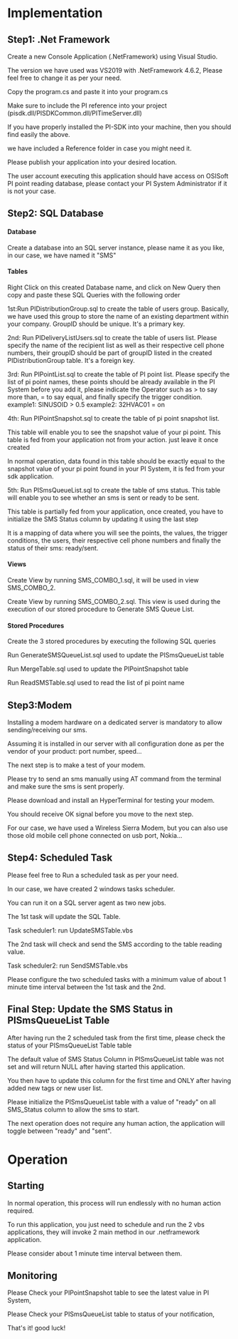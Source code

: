 <h1>Implementation</h1>
<h2>Step1: .Net Framework</h2>
<p>Create a new Console Application (.NetFramework) using Visual Studio.</p>
<p>The version we have used was VS2019 with .NetFramework 4.6.2, Please feel free to change it as per your need.</p>
<p>Copy the program.cs and paste it into your program.cs</p>
<p>Make sure to include the PI reference into your project (pisdk.dll/PISDKCommon.dll/PITimeServer.dll)</p>
<p>If you have properly installed the PI-SDK into your machine, then you should find easily the above.</p>
<p>we have included a Reference folder in case you might need it.</p>
<p>Please publish your application into your desired location.</p>
<p>The user account executing this application should have access on OSISoft PI point reading database, please contact your PI System Administrator if it is not your case.</p>

<h2>Step2: SQL Database</h2>
<h4>Database</h4>
<p>Create a database into an SQL server instance, please name it as you like, in our case, we have named it "SMS"</p>
<h4>Tables</h4>
<p>Right Click on this created Database name, and click on New Query then copy and paste these SQL Queries with the following order</p>
<p>1st:Run PIDistributionGroup.sql to create the table of users group. Basically, we have used this group to store the name of an existing department within your company. GroupID should be unique. It's a primary key.</p>
<p>2nd: Run PIDeliveryListUsers.sql to create the table of users list. Please specify the name of the recipient list as well as their respective cell phone numbers, their groupID should be part of groupID listed in the created PIDistributionGroup table. It's a foreign key.</p>
<p>3rd: Run PIPointList.sql to create the table of PI point list. Please specify the list of pi point names, these points should be already available in the PI System before you add it, please indicate the Operator such as > to say more than, = to say equal, and finally specify the trigger condition. example1: SINUSOID > 0.5 example2: 32HVAC01 = on</p>
<p>4th: Run PIPointSnapshot.sql to create the table of pi point snapshot list. 
<p>This table will enable you to see the snapshot value of your pi point. This table is fed from your application not from your action. just leave it once created</p>
<p> In normal operation, data found in this table should be exactly equal to the snapshot value of your pi point found in your PI System, it is fed from your sdk application.</p>
<p>5th: Run PISmsQueueList.sql to create the table of sms status. This table will enable you to see whether an sms is sent or ready to be sent. 
<p>This table is partially fed from your application, once created, you have to initialize the SMS Status column by updating it using the last step</p>
<p>It is a mapping of data where you will see the points, the values, the trigger conditions, the users, their respective cell phone numbers and finally the status of their sms: ready/sent.</p>
<h4>Views</h4>
<p>Create View by running SMS_COMBO_1.sql, it will be used in view SMS_COMBO_2.</p>
<p>Create View by running SMS_COMBO_2.sql. This view is used during the execution of our stored procedure to Generate SMS Queue List.</p>
<h4>Stored Procedures</h4>
<p>Create the 3 stored procedures by executing the following SQL queries</p>
<p>Run GenerateSMSQueueList.sql used to update the PISmsQueueList table</p>
<p>Run MergeTable.sql used to update the PIPointSnapshot table</p>
<p>Run ReadSMSTable.sql used to read the list of pi point name</p>

<h2>Step3:Modem</h2>
<p>Installing a modem hardware on a dedicated server is mandatory to allow sending/receiving our sms.</p>
<p>Assuming it is installed in our server with all configuration done as per the vendor of your product: port number, speed...</p>
<p>The next step is to make a test of your modem. </p>
<p>Please try to send an sms manually using AT command from the terminal and make sure the sms is sent properly.</p>
<p>Please download and install an HyperTerminal for testing your modem.</p>
<p>You should receive OK signal before you move to the next step.</p>
<p>For our case, we have used a Wireless Sierra Modem, but you can also use those old mobile cell phone connected on usb port, Nokia...</p>

<h2>Step4: Scheduled Task</h2>
<p>Please feel free to Run a scheduled task as per your need.</p>
<p>In our case, we have created 2 windows tasks scheduler.</p>
<p>You can run it on a SQL server agent as two new jobs.</p>
<p>The 1st task will update the SQL Table.</p> 
<p>Task scheduler1: run UpdateSMSTable.vbs </p>
<p>The 2nd task will check and send the SMS according to the table reading value.</p> 
<p>Task scheduler2: run SendSMSTable.vbs </p>
<p>Please configure the two scheduled tasks with a minimum value of about 1 minute time interval between the 1st task and the 2nd.</p>

<h2>Final Step: Update the SMS Status in PISmsQueueList Table</h2>
<p>After having run the 2 scheduled task from the first time, please check the status of your PISmsQueueList Table table</p>
<p>The default value of SMS Status Column in PISmsQueueList table was not set and will return NULL after having started this application.</p>
<p>You then have to update this column for the first time and ONLY after having added new tags or new user list.</p>
<p>Please initialize the PISmsQueueList table with a value of "ready" on all SMS_Status column to allow the sms to start.</p>
<p>The next operation does not require any human action, the application will toggle between "ready" and "sent".</p>

<h1>Operation</h1>
<h2>Starting</h2>
<p>In normal operation, this process will run endlessly with no human action required.</p>
<p>To run this application, you just need to schedule and run the 2 vbs applications, they will  invoke 2 main method in our .netframework application.</p>
<p>Please consider about 1 minute time interval between them.</p>
<h2>Monitoring</h2>
<p>Please Check your PIPointSnapshot table to see the latest value in PI System,</p>
<p>Please Check your PISmsQueueList table to status of your notification,</p>
<p>That's it! good luck!</p>




